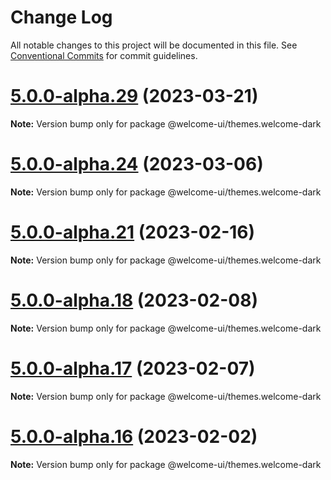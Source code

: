 # Change Log

All notable changes to this project will be documented in this file.
See [Conventional Commits](https://conventionalcommits.org) for commit guidelines.

# [5.0.0-alpha.29](https://github.com/WTTJ/welcome-ui/compare/v5.0.0-alpha.28...v5.0.0-alpha.29) (2023-03-21)

**Note:** Version bump only for package @welcome-ui/themes.welcome-dark





# [5.0.0-alpha.24](https://github.com/WTTJ/welcome-ui/compare/v5.0.0-alpha.23...v5.0.0-alpha.24) (2023-03-06)

**Note:** Version bump only for package @welcome-ui/themes.welcome-dark





# [5.0.0-alpha.21](https://github.com/WTTJ/welcome-ui/compare/v5.0.0-alpha.20...v5.0.0-alpha.21) (2023-02-16)

**Note:** Version bump only for package @welcome-ui/themes.welcome-dark





# [5.0.0-alpha.18](https://github.com/WTTJ/welcome-ui/compare/v5.0.0-alpha.17...v5.0.0-alpha.18) (2023-02-08)

**Note:** Version bump only for package @welcome-ui/themes.welcome-dark





# [5.0.0-alpha.17](https://github.com/WTTJ/welcome-ui/compare/v5.0.0-alpha.16...v5.0.0-alpha.17) (2023-02-07)

**Note:** Version bump only for package @welcome-ui/themes.welcome-dark





# [5.0.0-alpha.16](https://github.com/WTTJ/welcome-ui/compare/v5.0.0-alpha.15...v5.0.0-alpha.16) (2023-02-02)

**Note:** Version bump only for package @welcome-ui/themes.welcome-dark
